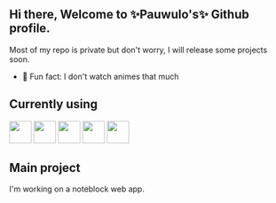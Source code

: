 ## Hi there, Welcome to ✨Pauwulo's✨ Github profile.
Most of my repo is private but don't worry, I will release some projects soon.
- 🤨 Fun fact: I don't watch animes that much

## Currently using
<div>
<img src="https://cdn.jsdelivr.net/gh/devicons/devicon/icons/react/react-original-wordmark.svg" width=40/>
<img src="https://cdn.jsdelivr.net/gh/devicons/devicon/icons/tailwindcss/tailwindcss-plain.svg" width=40/>
<img src="https://cdn.jsdelivr.net/gh/devicons/devicon/icons/nodejs/nodejs-original.svg" width=40/>
<img src="https://cdn.jsdelivr.net/gh/devicons/devicon/icons/firebase/firebase-plain.svg" width=40/>
<img src="https://cdn.jsdelivr.net/gh/devicons/devicon/icons/javascript/javascript-original.svg" width=40/>
</div>

## Main project
I'm working on a noteblock web app.
